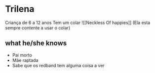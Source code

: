 # Trilena
Criança de 6 a 12 anos
Tem um colar ![[Neckless Of happies]] (Ela esta sempre contente a usar o colar)
## what he/she knows
- Pai morto
- Mãe raptada
- Sabe que os redband tem alguma coisa a ver

